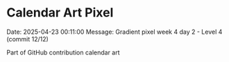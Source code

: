 # Calendar Art Pixel

Date: 2025-04-23 00:11:00
Message: Gradient pixel week 4 day 2 - Level 4 (commit 12/12)

Part of GitHub contribution calendar art
